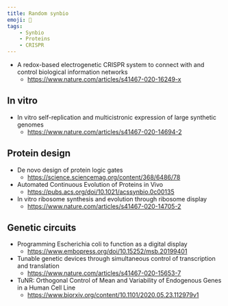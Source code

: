 ```yaml
---
title: Random synbio
emoji: 🧬
tags:
    - Synbio
    - Proteins
    - CRISPR
---
```


* A redox-based electrogenetic CRISPR system to connect with and control biological information networks
    - https://www.nature.com/articles/s41467-020-16249-x

## In vitro
* In vitro self-replication and multicistronic expression of large synthetic genomes
     - https://www.nature.com/articles/s41467-020-14694-2
     
## Protein design
* De novo design of protein logic gates
    - https://science.sciencemag.org/content/368/6486/78
* Automated Continuous Evolution of Proteins in Vivo
    - https://pubs.acs.org/doi/10.1021/acssynbio.0c00135
* In vitro ribosome synthesis and evolution through ribosome display
    - https://www.nature.com/articles/s41467-020-14705-2

## Genetic circuits
* Programming Escherichia coli to function as a digital display
    - https://www.embopress.org/doi/10.15252/msb.20199401
* Tunable genetic devices through simultaneous control of transcription and translation
    - https://www.nature.com/articles/s41467-020-15653-7 
* TuNR: Orthogonal Control of Mean and Variability of Endogenous Genes in a Human Cell Line
    - https://www.biorxiv.org/content/10.1101/2020.05.23.112979v1